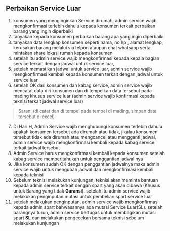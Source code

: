 ## Perbaikan Service Luar
1. konsumen yang menginginkan Service dirumah, admin service wajib mengkonfirmasi terlebih dahulu kepada konsumen terkait perbaikan barang yang ingin diperbaiki
2. tanyakan kepada konsumen perbaikan barang apa yang ingin diperbaiki 
3. tanyakan data lengkap konsumen seperti nama, no hp , alamat lengkap, kerusakan barang melalui via telpon ataupun chat whatsapp serta mintakan share lokasi rumah kepada konsumen
4. setelah itu admin service wajib mengkonfirmasi kepada kepala bagian service terkait dengan jadwal untuk service luar,
5. setelah memastikan jadwal untuk service luar, admin service wajib mengkonfirmasi kembali kepada konsumen terkait dengan jadwal untuk service luar
6. setelah OK dari konsumen dan kabag service, admin service wajib mencatat data diri konsumen dan di tempelkan data tersebut pada mading khusus service luar (admin service wajib konfirmasi kepada teknisi terkait jadwal service luar)
> Saran: (di catat dan di tempel pada tempel di mading, simpan data tersebut di excel)
7. Di Hari H, Admin Service wajib menghubungi konsumen terlebih dahulu apakah konsumen tersebut ada dirumah atau tidak, jikalau konsumen tersebut tidak ada dirumah atau mengcancel atau mengganti jadwal, admin service wajib mengkonfirmasi kembali kepada kabag service terkait jadwal tersebut
8. Admin Service harus mengkonfirmasi kembali kepada konsumen setelah kabag service memberitahukan untuk penggantian jadwal nya
9. Jika konsumen sudah OK dengan penggantian jadwalnya maka admin service wajib untuk mengubah jadwal dan mengkonfirmasi kembali kepada teknisi
10. Sebelum teknisi melakukan kunjungan, teknisi akan meminta bantuan kepada admin service terkait dengan spart yang akan dibawa (Khusus untuk Barang yang tidak **Garansi**). setelah itu admin service wajib melakukan penginputan mutasi untuk pembelian spart service luar
11. setelah melakukan penginputan, admin service wajib mengkonfirmasi kepada admin spart bahwasannya ada mutasi Service Luar(SL). setelah barangnya turun, admin service bertugas untuk membagikan mutasi spart **SL** dan melakukan pengecekan bersama teknisi sebelum melakukan kunjungan
